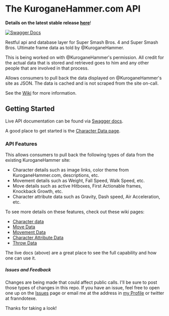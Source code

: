 # The KuroganeHammer.com API

**Details on the latest stable release [here](https://github.com/Frannsoft/FrannHammer/wiki/v0.7.0-Update)**!

[![Swagger Docs](https://img.shields.io/badge/Swagger%20Docs-Live-orange.svg)](https://api.kuroganehammer.com/swagger/index.html)

Restful api and database layer for Super Smash Bros. 4 and Super Smash Bros. Ultimate frame data as told by @KuroganeHammer.

This is being worked on with @KuroganeHammer's permission.  All credit for the actual data that is stored and retrieved goes to him and 
any other people that are involved in that process.

Allows consumers to pull back the data displayed on @KuroganeHammer's site as JSON.  The data is cached and is not 
scraped from the site on-call.

See the [Wiki](https://github.com/Frannsoft/FrannHammer/wiki) for more information.

## Getting Started

Live API documentation can be found via [Swagger docs](https://api.kuroganehammer.com/swagger/index.html).  

A good place to get started is the [Character Data page](https://github.com/Frannsoft/FrannHammer/wiki/Character-Data).

### API Features

This allows consumers to pull back the following types of data from the existing KuroganeHammer site:

- Character details such as image links, color theme from KuroganeHammer.com, descriptions, etc.
- Movement details such as Weight, Fall Speed, Walk Speed, etc.
- Move details such as active Hitboxes, First Actionable frames, Knockback Growth, etc.
- Character attribute data such as Gravity, Dash speed, Air Acceleration, etc.

To see more details on these features, check out these wiki pages:

- [Character data](https://github.com/Frannsoft/FrannHammer/wiki/Character-Data)
- [Move Data](https://github.com/Frannsoft/FrannHammer/wiki/Move-Data)
- [Movement Data](https://github.com/Frannsoft/FrannHammer/wiki/Movement-data)
- [Character Attribute Data](https://github.com/Frannsoft/FrannHammer/wiki/Character-Attribute-Data)
- [Throw Data](https://github.com/Frannsoft/FrannHammer/wiki/Throw-Data)

The live docs (above) are a great place to see the full capability and how one can use it.

##### Issues and Feedback
Changes are being made that could affect public calls.  I'll be sure to post those types of changes in this repo.  If you have an issue, feel free to open one up on the [Issues](https://github.com/Frannsoft/FrannHammer/issues) page or email me at the address in [my Profile](https://github.com/Frannsoft) or twitter at franndotexe.


Thanks for taking a look!




